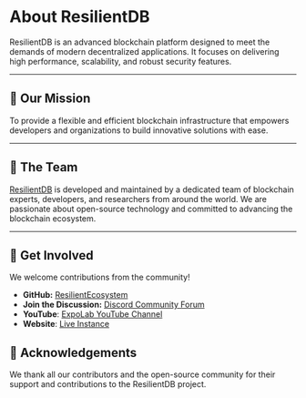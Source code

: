 # About ResilientDB

ResilientDB is an advanced blockchain platform designed to meet the demands of modern decentralized applications. It focuses on delivering high performance, scalability, and robust security features.

---

## 🎯 **Our Mission**

To provide a flexible and efficient blockchain infrastructure that empowers developers and organizations to build innovative solutions with ease.

---

## 👥 **The Team**

[ResilientDB](https://expolab.resilientdb.com/) is developed and maintained by a dedicated team of blockchain experts, developers, and researchers from around the world. We are passionate about open-source technology and committed to advancing the blockchain ecosystem.

---

## 🤝 **Get Involved**

We welcome contributions from the community!

- **GitHub:** [ResilientEcosystem](https://github.com/ResilientEcosystem)
- **Join the Discussion:** [Discord Community Forum](https://discord.com/invite/qbTVfZVs2M)
- **YouTube**: [ExpoLab YouTube Channel](https://www.youtube.com/@ExpoLabUCDavis)
- **Website**: [Live Instance](https://legacy.resilientdb.com)

## 🙏 **Acknowledgements**

We thank all our contributors and the open-source community for their support and contributions to the ResilientDB project.

